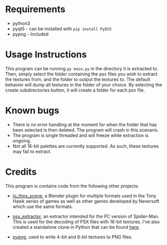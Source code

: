 # Requirements

- python3
- pyqt5 - can be installed with `pip install PyQt5`
- pypng - Included

# Usage Instructions

This program can be running `py main.py` in the directory it is extracted to. Then, simply select the folder containing the psx files you wish to extract the textures from, and the folder to output the textures to. The default behavior will dump all textures in the folder of your choice. By selecting the create subdirectories button, it will create a folder for each psx file.

# Known bugs

- There is no error handling at the moment for when the folder that has been selected is then deleted. The program will crash in this scenario.
- The program is single threaded and will freeze while extraction is ongoing.
- Not all 16-bit palettes are currently supported. As such, these textures may fail to extract.

# Credits

This program is contains code from the following other projects:

- [io_thps_scene](https://github.com/denetii/io_thps_scene), a Blender plugin for multiple formats used in the Tony Hawk series of games as well as other games developed by Neversoft which use the same formats.

- [psx_extractor](https://github.com/krystalgamer/spidey-tools/tree/master/psx_extractor), an extractor intended for the PC version of Spider-Man. This is used for the decoding of PSX files with 16-bit textures. I've also created a standalone clone in Python that can be found [here](https://github.com/slfx77/psx_extract_py).

- [pypng](https://github.com/drj11/pypng), used to write 4-bit and 8-bit textures to PNG files.
